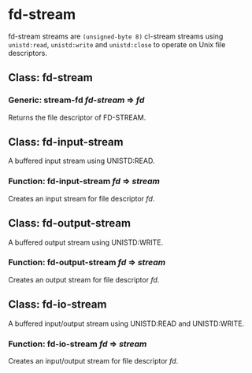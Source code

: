 # fd-stream

fd-stream streams are `(unsigned-byte 8)` cl-stream streams
using `unistd:read`, `unistd:write` and `unistd:close` to
operate on Unix file descriptors.

## Class: fd-stream

### Generic: stream-fd *fd-stream* => *fd*
Returns the file descriptor of FD-STREAM.

## Class: fd-input-stream
A buffered input stream using UNISTD:READ.

### Function: fd-input-stream *fd* => *stream*
Creates an input stream for file descriptor *fd*.

## Class: fd-output-stream
A buffered output stream using UNISTD:WRITE.

### Function: fd-output-stream *fd* => *stream*
Creates an output stream for file descriptor *fd*.

## Class: fd-io-stream
A buffered input/output stream using UNISTD:READ and UNISTD:WRITE.

### Function: fd-io-stream *fd* => *stream*
Creates an input/output stream for file descriptor *fd*.
